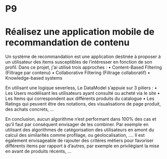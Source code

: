 # P9

# Réalisez une application mobile de recommandation de contenu

Un système de recommandation est une application destinée à proposer à un utilisateur des items susceptibles de l’intéresser en fonction de son profil. 
Dans ce projet, j'ai utilisé trois approches : 
• Content-Based Filtering (Filtrage par contenu) 
• Collaborative Filtering (Filtrage collaboratif) 
• Knowledge-based systems

En utilisant une logique severless, Le DataModel s’appuie sur 3 piliers :
•	Les Users modélisant les utilisateurs ayant consulté ou acheté via le site
•	Les Items qui correspondent aux différents produits du catalogue
•	Les Ratings qui peuvent être des notations, des visualisations de page produit, des achats concrets, …

En conclusion, aucun algorithme n’est performant dans 100% des cas et qu’il faut par conséquent envisager de les combiner. Par exemple en utilisant des algorithmes de catégorisation des utilisateurs en amont du calcul des similarités comme profilage, ou géolocalisation, ….
Il est également envisageable de rajouter des critères métiers pour favoriser différents items par rapport à d’autres, par exemple en privilégiant la mise en avant de produits récents, …
